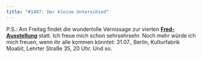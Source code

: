 ```yaml
---
title: "#1407: Der kleine Unterschied"
---
```


P.S.: 
Am Freitag findet die wundertolle Vernissage zur vierten <a href="http://www.fonflatter.de/ausstellung"><strong>Fred-Ausstellung</strong></a> statt. Ich freue mich schon sehrsehrsehr.
Noch mehr würde ich mich freuen, wenn ihr alle kommen könntet: 
31.07., Berlin, Kulturfabrik Moabit, Lehrter Straße 35, 20 Uhr.
Und so.
